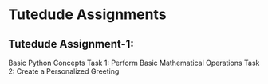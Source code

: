 # Tutedude Assignments
## Tutedude Assignment-1:
Basic Python Concepts
Task 1: Perform Basic Mathematical Operations
Task 2: Create a Personalized Greeting


